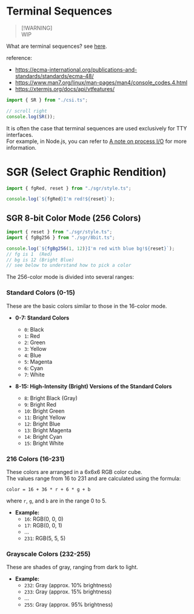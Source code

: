 # Terminal Sequences

> [!WARNING]\
> WIP

What are terminal sequences? see [here](https://xtermjs.org/docs/guides/hooks/#background---what-are-terminal-sequences).

reference:

- <https://ecma-international.org/publications-and-standards/standards/ecma-48/>
- <https://www.man7.org/linux/man-pages/man4/console_codes.4.html>
- <https://xtermjs.org/docs/api/vtfeatures/>

```ts
import { SR } from "./csi.ts";

// scroll right
console.log(SR());
```

It is often the case that terminal sequences are used exclusively for TTY interfaces.\
For example, in Node.js, you can refer to [A note on process I/O](https://nodejs.org/api/process.html#process_a_note_on_process_i_o) for more information.

# SGR (Select Graphic Rendition)

```ts
import { fgRed, reset } from "./sgr/style.ts";

console.log(`${fgRed}I'm red!${reset}`);
```

## SGR 8-bit Color Mode (256 Colors)

```ts
import { reset } from "./sgr/style.ts";
import { fgBg256 } from "./sgr/8bit.ts";

console.log(`${fgBg256(1, 12)}I'm red with blue bg!${reset}`);
// fg is 1  (Red)
// bg is 12 (Bright Blue)
// see below to understand how to pick a color
```

The 256-color mode is divided into several ranges:

### Standard Colors (0-15)

These are the basic colors similar to those in the 16-color mode.

- **0-7: Standard Colors**
  - `0`: Black
  - `1`: Red
  - `2`: Green
  - `3`: Yellow
  - `4`: Blue
  - `5`: Magenta
  - `6`: Cyan
  - `7`: White

- **8-15: High-Intensity (Bright) Versions of the Standard Colors**
  - `8`: Bright Black (Gray)
  - `9`: Bright Red
  - `10`: Bright Green
  - `11`: Bright Yellow
  - `12`: Bright Blue
  - `13`: Bright Magenta
  - `14`: Bright Cyan
  - `15`: Bright White

### 216 Colors (16-231)

These colors are arranged in a 6x6x6 RGB color cube.\
The values range from 16 to 231 and are calculated using the formula:

```
color = 16 + 36 * r + 6 * g + b
```

where `r`, `g`, and `b` are in the range 0 to 5.

- **Example:**
  - `16`: RGB(0, 0, 0)
  - `17`: RGB(0, 0, 1)
  - ...
  - `231`: RGB(5, 5, 5)

### Grayscale Colors (232-255)

These are shades of gray, ranging from dark to light.

- **Example:**
  - `232`: Gray (approx. 10% brightness)
  - `233`: Gray (approx. 15% brightness)
  - ...
  - `255`: Gray (approx. 95% brightness)
